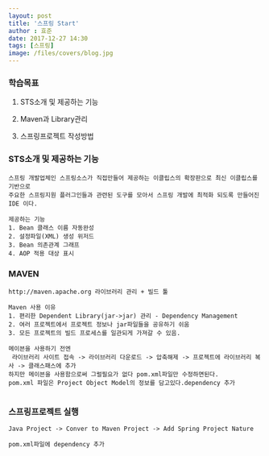 ```yaml
---
layout: post
title: '스프링 Start'
author : 효준
date: 2017-12-27 14:30
tags: [스프링]
image: /files/covers/blog.jpg
---
```


### 학습목표
1. STS소개 및 제공하는 기능

2. Maven과 Library관리

3. 스프링프로젝트 작성방법

### STS소개 및 제공하는 기능
```
스프링 개발업체인 스프링소스가 직접만들어 제공하는 이클립스의 확장판으로 최신 이클립스를 기반으로
주요한 스프링지원 플러그인들과 관련된 도구를 모아서 스프링 개발에 최적화 되도록 만들어진 IDE 이다.

제공하는 기능
1. Bean 클래스 이름 자동완성
2. 설정파일(XML) 생성 위저드
3. Bean 의존관계 그래프
4. AOP 적용 대상 표시

```

### MAVEN

```
http://maven.apache.org 라이브러리 관리 + 빌드 툴

Maven 사용 이유
1. 편리한 Dependent Library(jar->jar) 관리 - Dependency Management
2. 여러 프로젝트에서 프로젝트 정보나 jar파일들을 공유하기 쉬움
3. 모든 프로젝트의 빌드 프로세스를 일관되게 가져갈 수 있음.

메이븐을 사용하기 전엔 
 라이브러리 사이트 접속 -> 라이브러리 다운로드 -> 압축해제 -> 프로젝트에 라이브러리 복사 -> 클래스패스에 추가
하지만 메이븐을 사용함으로써 그럴필요가 없다 pom.xml파일만 수정하면된다.
pom.xml 파일은 Project Object Model의 정보를 담고있다.dependency 추가


```

### 스프링프로젝트 실행

```
Java Project -> Conver to Maven Project -> Add Spring Project Nature

pom.xml파일에 dependency 추가
```